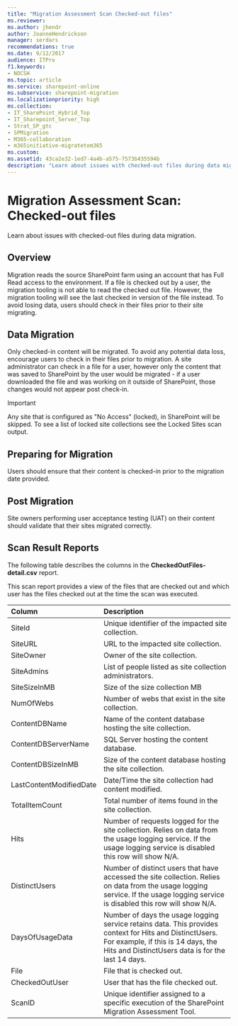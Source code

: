 ```yaml
---
title: "Migration Assessment Scan Checked-out files"
ms.reviewer: 
ms.author: jhendr
author: JoanneHendrickson
manager: serdars
recommendations: true
ms.date: 9/12/2017
audience: ITPro
f1.keywords:
- NOCSH
ms.topic: article
ms.service: sharepoint-online
ms.subservice: sharepoint-migration
ms.localizationpriority: high
ms.collection:
- IT_SharePoint_Hybrid_Top
- IT_Sharepoint_Server_Top
- Strat_SP_gtc
- SPMigration
- M365-collaboration
- m365initiative-migratetom365
ms.custom:
ms.assetid: 43ca2e32-1ed7-4a4b-a575-7573b435594b
description: "Learn about issues with checked-out files during data migration."
---
```


# Migration Assessment Scan: Checked-out files

Learn about issues with checked-out files during data migration.
  
## Overview

Migration reads the source SharePoint farm using an account that has Full Read access to the environment. If a file is checked out by a user, the migration tooling is not able to read the checked out file. However, the migration tooling will see the last checked in version of the file instead. To avoid losing data, users should check in their files prior to their site migrating.
  
## Data Migration

Only checked-in content will be migrated. To avoid any potential data loss, encourage users to check in their files prior to migration. A site administrator can check in a file for a user, however only the content that was saved to SharePoint by the user would be migrated - if a user downloaded the file and was working on it outside of SharePoint, those changes would not appear post check-in.
  
> [!IMPORTANT]
> Any site that is configured as "No Access" (locked), in SharePoint will be skipped. To see a list of locked site collections see the Locked Sites scan output. 
  
## Preparing for Migration

Users should ensure that their content is checked-in prior to the migration date provided.
  
## Post Migration

Site owners performing user acceptance testing (UAT) on their content should validate that their sites migrated correctly.
  
## Scan Result Reports

The following table describes the columns in the **CheckedOutFiles-detail.csv** report. 
  
This scan report provides a view of the files that are checked out and which user has the files checked out at the time the scan was executed.
  
|**Column**|**Description**|
|:-----|:-----|
|SiteId |Unique identifier of the impacted site collection.   |
|SiteURL |URL to the impacted site collection.   |
|SiteOwner  |Owner of the site collection.   |
|SiteAdmins |List of people listed as site collection administrators.   |
|SiteSizeInMB   |Size of the size collection MB |
|NumOfWebs |Number of webs that exist in the site collection.   |
|ContentDBName  |Name of the content database hosting the site collection.   |
|ContentDBServerName |SQL Server hosting the content database.   |
|ContentDBSizeInMB  |Size of the content database hosting the site collection.   |
|LastContentModifiedDate   |Date/Time the site collection had content modified.   |
|TotalItemCount|Total number of items found in the site collection.   |
|Hits |Number of requests logged for the site collection. Relies on data from the usage logging service. If the usage logging service is disabled this row will show N/A.   |
|DistinctUsers |Number of distinct users that have accessed the site collection. Relies on data from the usage logging service. If the usage logging service is disabled this row will show N/A.   |
|DaysOfUsageData |Number of days the usage logging service retains data. This provides context for Hits and DistinctUsers. For example, if this is 14 days, the Hits and DistinctUsers data is for the last 14 days.   |
|File |File that is checked out.   |
|CheckedOutUser |User that has the file checked out.   |
|ScanID |Unique identifier assigned to a specific execution of the SharePoint Migration Assessment Tool.   |
   

